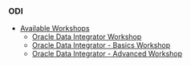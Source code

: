 ### ODI
* [Available Workshops](https://apexapps.oracle.com/pls/apex/f?p=133:100:5588060573388::::SEARCH:Oracle+Data+Integrator)
  * [Oracle Data Integrator Workshop](https://apexapps.oracle.com/pls/apex/dbpm/r/livelabs/view-workshop?wid=619&session=110719162873870)
  * [Oracle Data Integrator - Basics Workshop](https://apexapps.oracle.com/pls/apex/dbpm/r/livelabs/workshop-attendee-2?p210_workshop_id=774&p210_type=3&session=110719162873870)
  * [Oracle Data Integrator - Advanced Workshop](https://apexapps.oracle.com/pls/apex/dbpm/r/livelabs/view-workshop?wid=775&session=110719162873870)
